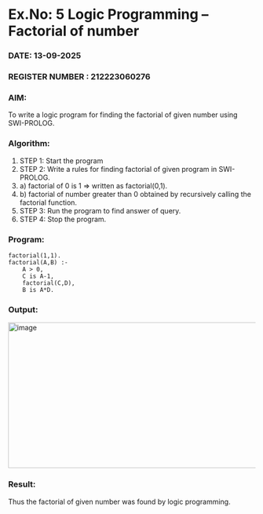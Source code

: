 # Ex.No: 5   Logic Programming – Factorial of number   
### DATE: 13-09-2025                                                                           
### REGISTER NUMBER : 212223060276
### AIM: 
To  write  a logic program for finding the factorial of given number using SWI-PROLOG. 
### Algorithm:
1. STEP 1: Start the program
2. STEP 2:  Write a rules for finding factorial of given program in SWI-PROLOG.
3.   a)	factorial of 0 is 1 => written as factorial(0,1).
4.   b)	factorial of number greater than 0 obtained by recursively calling the factorial    function.
5. STEP 3: Run the program  to find answer of  query.
6. STEP 4: Stop the program.

### Program:
```
factorial(1,1).
factorial(A,B) :-
    A > 0,
    C is A-1,
    factorial(C,D),
    B is A*D.
```
### Output:
<img width="973" height="297" alt="image" src="https://github.com/user-attachments/assets/226e63a2-1d29-4acc-ba1e-c9fade23a56d" />



### Result:
Thus the factorial of given number was found by logic programming. 
